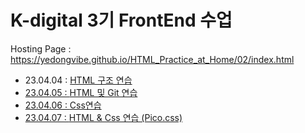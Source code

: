 # K-digital 3기 FrontEnd 수업
Hosting Page : https://yedongvibe.github.io/HTML_Practice_at_Home/02/index.html
+ 23.04.04 : <a href = "./01/01.html"> HTML 구조 연습 
+ 23.04.05 : <a href = "./02/02.html"> HTML 및 Git 연습
+ 23.04.06 : <a href = "./03/03.html"> Css연습
+ 23.04.07 : <a href = "./04/04.html"> HTML & Css 연습 (Pico.css)

